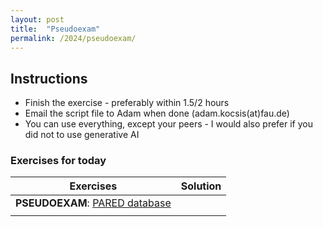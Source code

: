 ```yaml
---
layout: post
title:  "Pseudoexam"
permalink: /2024/pseudoexam/
---
```



## Instructions

- Finish the exercise - preferably within 1.5/2 hours
- Email the script file to Adam when done (adam.kocsis(at)fau.de)
- You can use everything, except your peers - I would also prefer if you did not to use generative AI

### Exercises for today

| Exercises                                                                                                       | Solution |
|-----------------------------------------------------------------------------------------------------------------|----------|
| **PSEUDOEXAM**: [ PARED database ](https://adamtkocsis.com/rkheion/Exercises/2025-02-03_pared_basics.html) |          |
|                                                                                                                 |          |
